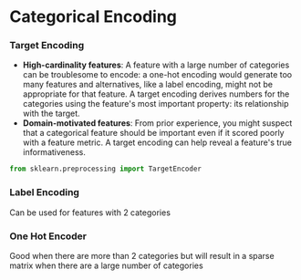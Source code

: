 # Categorical Encoding

### **Target Encoding**

* **High-cardinality features**: A feature with a large number of categories can be troublesome to encode: a one-hot encoding would generate too many features and alternatives, like a label encoding, might not be appropriate for that feature. A target encoding derives numbers for the categories using the feature's most important property: its relationship with the target.
* **Domain-motivated features**: From prior experience, you might suspect that a categorical feature should be important even if it scored poorly with a feature metric. A target encoding can help reveal a feature's true informativeness.

```python
from sklearn.preprocessing import TargetEncoder
```

### Label Encoding

Can be used for features with 2 categories

### One Hot Encoder

Good when there are more than 2 categories but will result in a sparse matrix when there are a large number of categories
